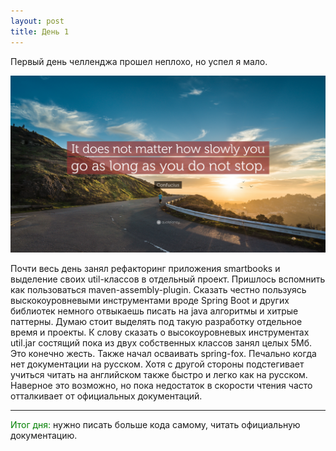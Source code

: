 ```yaml
---
layout: post
title: День 1
---
```


Первый день челленджа прошел неплохо, но успел я мало. 


![Boring motivation](/images/quote1.jpg)

Почти весь день занял рефакторинг приложения smartbooks и выделение своих util-классов в отдельный проект. Пришлось вспомнить как 
пользоваться maven-assembly-plugin. Сказать честно пользуясь выскокоуровневыми инструментами вроде Spring Boot и других библиотек немного отвыкаешь писать на java алгоритмы и хитрые паттерны. Думаю стоит выделять под такую разработку отдельное время и проекты.
К слову сказать о высокоуровневых инструментах util.jar состящий пока из двух собственных классов занял целых 5Мб. Это конечно жесть. Также начал осваивать spring-fox. Печально когда нет документации на русском. Хотя с другой стороны подстегивает учиться читать на английском также быстро и легко как на русском. Наверное это возможно, но пока недостаток в скорости чтения часто отталкивает от официальных документаций.
_ _ _ _
<span style="color: #008000">Итог дня:</span> нужно писать больше кода самому, читать официальную документацию. 
